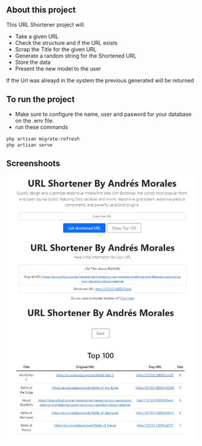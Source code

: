 ## About this project

This URL Shortener project will.

- Take a given URL
- Check the structure and if the URL exists
- Scrap the Title for the given URL
- Generate a random string for the Shortened URL
- Store the data
- Present the new model to the user

If the Url was alreayd in the system the previous generated will be returned

## To run the project

- Make sure to configure the name, user and pasword for your database on the .env file.
- run these commands
```
php artisan migrate:refresh
php artisan serve
```

## Screenshoots

![Homepage](readme_images/home.jpg)
![New tinyURL](readme_images/New_URL.JPG)
![Homepage](readme_images/top100.jpg)
